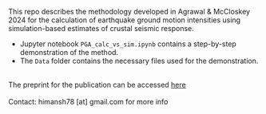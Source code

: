 This repo describes the methodology developed in Agrawal & McCloskey 2024 for the calculation of earthquake ground motion intensities using simulation-based estimates of crustal seismic response.
* Jupyter notebook `PGA_calc_vs_sim.ipynb` contains a step-by-step demonstration of the method.
* The `Data` folder contains the necessary files used for the demonstration.
<br>
The preprint for the publication can be accessed <a href='https://egusphere.copernicus.org/preprints/2024/egusphere-2023-2895/' />here </a>
<br>
<br>
Contact: himansh78 [at] gmail.com for more info
